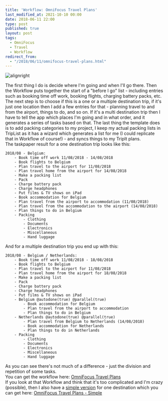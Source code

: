 ```yaml
---
title: 'Workflow: OmniFocus Travel Plans'
last_modified_at: 2021-10-10 00:00
date: 2018-06-11 22:00
type: post
published: true
layout: post
tags:
  - OmniFocus
  - Travel
  - Workflow
redirect_from:
  - "/2018/06/11/omnifocus-travel-plans.html"
---
```

![alignright](https://resources.rosemaryorchard.com/images/blog/omnifocus-travel-plans/workflow-omnifocus-travel-plans.png)

<!--more-->

The first thing I do is decide where I'm going and when I'll go there. Then the Workflow puts together the start of a "before I go" list - including entries such as booking time off work, booking flights, charging battery packs, etc. The next step is to choose if this is a one or a multiple destination trip, if it's just one location then I add a few entries for that - planning travel to and from the airport, things to do, and so on. If it's a multi destination trip then I have to tell the app which places I'm going and in what order, and it generates a series of tasks based on that. The last thing the template does is to add packing categories to my project, I keep my actual packing lists in TripList as it has a wizard which generates a list for me (I could replicate that in Workflow of course!) - and syncs things to my TripIt plans.  
The taskpaper result for a one destination trip looks like this:  
<pre><code>2018/08 - Belgium:
    - Book time off work 11/08/2018 - 14/08/2018
    - Book flights to Belgium
    - Plan travel to the airport for 11/08/2018
    - Plan travel home from the airport for 14/08/2018
    - Make a packing list
    - Pack
    - Charge battery pack
    - Charge headphones
    - Put films &amp; TV shows on iPad
    - Book accommodation for Belgium
    - Plan travel from the airport to accommodation (11/08/2018)
    - Plan travel from the accommodation to the airport (14/08/2018)
    - Plan things to do in Belgium
    - Packing
        - Clothing
        - Documents
        - Electronics
        - Miscellaneous
        - Hand luggage</code></pre>
And for a multiple destination trip you end up with this:  
<pre><code>2018/08 - Belgium / Netherlands:
    - Book time off work 11/08/2018 - 18/08/2018
    - Book flights to Belgium
    - Plan travel to the airport for 11/08/2018
    - Plan travel home from the airport for 18/08/2018
    - Make a packing list
    - Pack
    - Charge battery pack
    - Charge headphones
    - Put films &amp; TV shows on iPad
    - Belgium @autodone(true) @parallel(true)
        - Book accommodation for Belgium
        - Plan travel from the airport to accommodation
        - Plan things to do in Belgium
    - Netherlands @autodone(true) @parallel(true)
        - Plan travel from Belgium to Netherlands (14/08/2018)
        - Book accommodation for Netherlands
        - Plan things to do in Netherlands
    - Packing
        - Clothing
        - Documents
        - Electronics
        - Miscellaneous
        - Hand luggage</code></pre>
As you can see there's not much of a difference - just the division and repetition of some tasks.  
You can get the workflow here: <a href="https://workflow.is/workflows/7311f351577f41a2bfba7fd755ec9812">OmniFocus Travel Plans</a>  
If you look at that Workflow and think that it's too complicated and I'm crazy (possible), then I also have a <a href="https://workflow.is/workflows/9e1ee05ca67e43cbb23093b6999863f3">simple version</a> for one destination which you can get here: <a href="https://workflow.is/workflows/9e1ee05ca67e43cbb23093b6999863f3">OmniFocus Travel Plans - Simple</a>  
